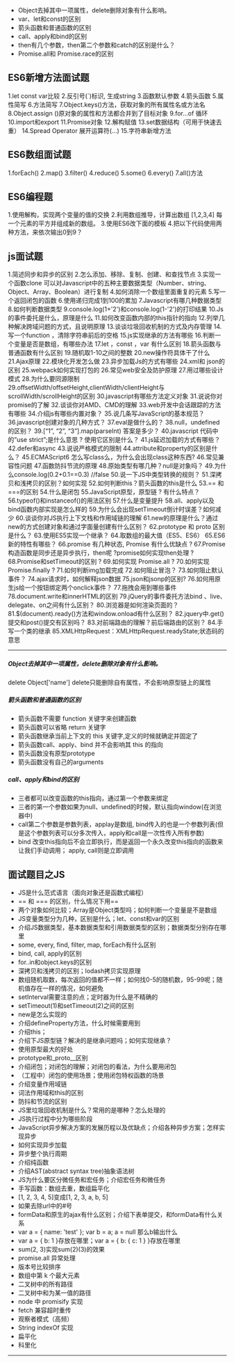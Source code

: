 * Object去掉其中一项属性，delete删除对象有什么影响。
* var、let和const的区别
* 箭头函数和普通函数的区别
* call、apply和bind的区别
* then有几个参数，then第二个参数和catch的区别是什么？
* Promise.all和 Promise.race的区别
## ES6新增方法面试题

1.let const var比较
2.反引号(\`)标识, 生成string
3.函数默认参数
4.箭头函数
5.属性简写
6.方法简写
7.Object.keys()方法，获取对象的所有属性名或方法名
8.Object.assign ()原对象的属性和方法都合并到了目标对象
9.for...of 循环
10.import和export
11.Promise对象
12.解构赋值
13.set数据结构（可用于快速去重）
14.Spread Operator 展开运算符(...)
15.字符串新增方法


## ES6数组面试题

1.forEach()
2.map()
3.filter()
4.reduce()
5.some()
6.every()
7.all()方法
## ES6编程题

1.使用解构，实现两个变量的值的交换
2.利用数组推导，计算出数组 [1,2,3,4] 每一个元素的平方并组成新的数组。
3.使用ES6改下面的模板
4.把以下代码使用两种方法，来依次输出0到9？

## js面试题

1.简述同步和异步的区别
2.怎么添加、移除、复制、创建、和查找节点
3.实现一个函数clone 可以对Javascript中的五种主要数据类型（Number、string、Object、Array、Boolean）进行复制
4.如何消除一个数组里面重复的元素
5.写一个返回闭包的函数
6.使用递归完成1到100的累加
7.Javascript有哪几种数据类型
8.如何判断数据类型
9.console.log(1+'2')和console.log(1-'2')的打印结果
10.Js的事件委托是什么，原理是什么
11.如何改变函数内部的this指针的指向
12.列举几种解决跨域问题的方式，且说明原理
13.谈谈垃圾回收机制的方式及内存管理
14.写一个function ，清除字符串前后的空格
15.js实现继承的方法有哪些
16.判断一个变量是否是数组，有哪些办法
17.let ，const ，var 有什么区别
18.箭头函数与普通函数有什么区别
19.随机取1-10之间的整数
20.new操作符具体干了什么
21.Ajax原理
22.模块化开发怎么做
23.异步加载Js的方式有哪些
24.xml和 json的区别
25.webpack如何实现打包的
26.常见web安全及防护原理
27.用过哪些设计模式
28.为什么要同源限制
29.offsetWidth/offsetHeight,clientWidth/clientHeight与scrollWidth/scrollHeight的区别
30.javascript有哪些方法定义对象
31.说说你对promise的了解
32.谈谈你对AMD、CMD的理解
33.web开发中会话跟踪的方法有哪些
34.介绍js有哪些内置对象？
35.说几条写JavaScript的基本规范？
36.javascript创建对象的几种方式？
37.eval是做什么的？
38.null，undefined 的区别？
39.[“1”, “2”, “3”].map(parseInt) 答案是多少？
40.javascript 代码中的”use strict”;是什么意思 ? 使用它区别是什么？
41.js延迟加载的方式有哪些？
42.defer和async
43.说说严格模式的限制
44.attribute和property的区别是什么？
45.ECMAScript6 怎么写class么，为什么会出现class这种东西?
46.常见兼容性问题
47.函数防抖节流的原理
48.原始类型有哪几种？null是对象吗？
49.为什么console.log(0.2+0.1==0.3) //false
50.说一下JS中类型转换的规则？
51.深拷贝和浅拷贝的区别？如何实现
52.如何判断this？箭头函数的this是什么
53.== 和 ===的区别
54.什么是闭包
55.JavaScript原型，原型链 ? 有什么特点？
56.typeof()和instanceof()的用法区别
57.什么是变量提升
58.all、apply以及bind函数内部实现是怎么样的
59.为什么会出现setTimeout倒计时误差？如何减少
60.谈谈你对JS执行上下文栈和作用域链的理解
61.new的原理是什么？通过new的方式创建对象和通过字面量创建有什么区别？
62.prototype 和 proto 区别是什么？
63.使用ES5实现一个继承？
64.取数组的最大值（ES5、ES6）
65.ES6新的特性有哪些？
66.promise 有几种状态, Promise 有什么优缺点 ?
67.Promise构造函数是同步还是异步执行，then呢 ?promise如何实现then处理 ?
68.Promise和setTimeout的区别 ?
69.如何实现 Promise.all ?
70.如何实现 Promise.finally ?
71.如何判断img加载完成
72.如何阻止冒泡？
73.如何阻止默认事件？
74.ajax请求时，如何解释json数据
75.json和jsonp的区别?
76.如何用原生js给一个按钮绑定两个onclick事件？
77.拖拽会用到哪些事件
78.document.write和innerHTML的区别
79.jQuery的事件委托方法bind 、live、delegate、on之间有什么区别？
80.浏览器是如何渲染页面的？
81.$(document).ready()方法和window.onload有什么区别？
82.jquery中.get()提交和post()提交有区别吗？
83.对前端路由的理解？前后端路由的区别？
84.手写一个类的继承
85.XMLHttpRequest：XMLHttpRequest.readyState;状态码的意思

---
##### Object去掉其中一项属性，delete删除对象有什么影响。
delete Object['name']
delete只能删除自有属性，不会影响原型链上的属性

##### 箭头函数和普通函数的区别
* 箭头函数不需要 function 关键字来创建函数
* 箭头函数可以省略 return 关键字
* 箭头函数继承当前上下文的 this 关键字,定义的时候就确定并固定了
* 箭头函数call、apply、bind 并不会影响其 this 的指向
* 箭头函数没有原型prototype
* 箭头函数没有自己的arguments

##### call、apply和bind的区别
* 三者都可以改变函数的this指向，通过第一个参数来绑定
* 三者的第一个参数如果为null、undefined的时候，默认指向window(在浏览器中)
* call第二个参数是参数列表，applay是数组, bind传入的也是一个参数列表(但是这个参数列表可以分多次传入，apply和call是一次性传入所有参数)
* bind 改变this指向后不会立即执行，而是返回一个永久改变this指向的函数来让我们手动调用； apply, call则是立即调用


## 面试题目之JS
* JS是什么范式语言（面向对象还是函数式编程）
* == 和 === 的区别，什么情况下用==
* 两个对象如何比较；Array是Object类型吗；如何判断一个变量是不是数组
* JS变量类型分为几种，区别是什么；let、const和var的区别
* 介绍JS数据类型，基本数据类型和引用数据类型的区别；数据类型分别存在哪里
* some, every, find, filter, map, forEach有什么区别
* bind, call, apply的区别
* for..in和object.keys的区别
* 深拷贝和浅拷贝的区别；lodash拷贝实现原理
* 数组随机取数，每次返回的值都不一样；如何找0-5的随机数，95-99呢；随机值存在一样的情况，如何避免
* setInterval需要注意的点；定时器为什么是不精确的
* setTimeout(1)和setTimeout(2)之间的区别
* new是怎么实现的
* 介绍defineProperty方法，什么时候需要用到
* 介绍this；
* 介绍下JS原型链？解决的是继承问题吗；如何实现继承？
* 使用原型最大的好处
* prototype和_proto__区别
* 介绍闭包；对闭包的理解；对闭包的看法，为什么要用闭包
* （工程中）闭包的使用场景；使用闭包特权函数的场景
* 介绍变量作用域链
* 词法作用域和this的区别
* 防抖和节流的区别
* JS里垃圾回收机制是什么？常用的是哪种？怎么处理的
* JS执行过程中分为哪些阶段
* JavaScript异步解决方案的发展历程以及优缺点；介绍各种异步方案；怎样实现异步
* 如何实现异步加载
* 异步整个执行周期
* 介绍纯函数
* 介绍AST(abstract syntax tree)抽象语法树
* JS为什么要区分微任务和宏任务；介绍宏任务和微任务
* 手写函数：数组去重，数组扁平化
* [1, 2, 3, 4, 5]变成[1, 2, 3, a, b, 5]
* 如果去除url中的#号
* formData和原生的ajax有什么区别；介绍下表单提交，和formData有什么关系
* var a = { name: 'test' }; var b = a; a = null 那么b输出什么
* var a = { b: 1 }存放在哪里；var a = { b: { c: 1 } }存放在哪里
* sum(2, 3)实现sum(2)(3)的效果
* promise.all 异常处理
* 版本号比较排序
* 数组中第 k 个最大元素
* 二叉树中的所有路径
* 二叉树中和为某一值的路径
* node 中 promisify 实现
* fetch 兼容超时重传
* 观察者模式（高频）
* String indexOf 实现
* 扁平化
* 科里化


---